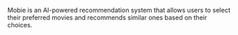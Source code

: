 Mobie is an AI-powered recommendation system that allows users to select their preferred movies and recommends similar ones based on their choices.
